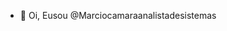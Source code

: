 - 👋 Oi, Eusou @Marciocamaraanalistadesistemas


<!---
Marciocamaraanalistadesistemas/Marciocamaraanalistadesistemas 
--->

